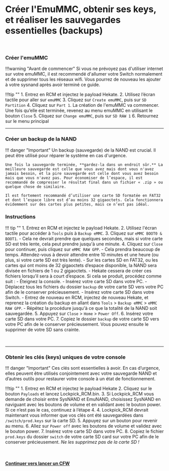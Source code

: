 # Créer l'EmuMMC, obtenir ses keys, et réaliser les sauvegardes essentielles (backups)

&nbsp;

### Créer l'emuMMC

!!!warning "Avant de commencer"
    Si vous ne prévoyez pas d'utiliser internet sur votre emuMMC, il est recommendé d'allumer votre Switch normalement et de supprimer tous les réseaux wifi. Vous pourrez de nouveau les ajouter à votre sysnand après avoir terminé ce guide.

!!!tip ""
    1. Entrez en RCM et injectez le payload Hekate.
    2. Utilisez l’écran tactile pour aller sur `emuMMC`
    3. Cliquez sur `Create emuMMC`, puis sur `SD Partition`
    4. Cliquez sur `Part 1`. La création de l'emuMMC va commencer. Une fois qu’elle est terminée, revenez au menu emuMMC en utilisant le bouton `Close`
    5. Cliquez sur `Change emuMMC`, puis sur `SD RAW 1`
    6. Retournez sur le menu principal

-----

### Créer un backup de la NAND


!!! danger "Important"
    Un backup (sauvegarde) de la NAND est crucial. Il peut être utilisé pour réparer le système en cas d'urgence.

	Une fois la sauvegarde terminée, **gardez-la dans un endroit sûr.** La meilleure sauvegarde est celle que vous avez mais dont vous n'avez jamais besoin, et la pire sauvegarde est celle dont vous avez besoin mais que vous n'avez pas. Pour économiser de l’espace, il est recommandé de compresser le résultat final dans un fichier « .zip » ou quelque chose de similaire.

	Il est fortement recommandé d’utiliser une carte SD formatée en FAT32 et dont l’espace libre est d’au moins 32 gigaoctets. Cela fonctionnera évidemment sur des cartes plus petites, mais ce n’est pas idéal.

### Instructions

!!! tip ""
    1. Entrez en RCM et injectez le payload Hekate.
    2. Utilisez l'écran tactile pour accéder à `Tools` puis à `Backup eMMC`.
    3. Cliquez sur `eMMC BOOT0 & BOOT1`.
       - Cela ne devrait prendre que quelques secondes, mais si votre carte SD est très lente, cela peut prendre jusqu'à une minute.
    4. Cliquez sur `Close` pour continuer, puis cliquez sur `eMMC RAW GPP`.
       - Cela prendra beaucoup de temps. Attendez-vous à devoir attendre entre 10 minutes et une heure (ou plus, si votre carte SD est très lente).
       - Sur les cartes SD en FAT32, ou les cartes qui ont moins de 32 gigaoctets d’espace disponible, la NAND sera divisée en fichiers de 1 ou 2 gigaoctets.
          - Hekate cessera de créer ces fichiers lorsqu’il sera à court d’espace. Si cela se produit, procédez comme suit :
          - Éteignez la console.
          - Insérez votre carte SD dans votre PC.
          - Déplacez tous les fichiers du dossier `backup` de votre carte SD vers votre PC afin de le conserver précieusement.
          - Insérez votre carte SD dans votre Switch.
          - Entrez de nouveau en RCM, injectez de nouveau Hekate, et reprenez la création du backup en allant dans `Tools` > `Backup eMMC` > `eMMC RAW GPP`.
          - Répétez la procédure jusqu'à ce que la totalité de la NAND soit sauvegardée.
    5. Appuyez sur `Close` > `Home` > `Power Off`.
    6. Insérez votre carte SD dans votre PC.
    7. Copiez le dossier `backup` de votre carte SD vers votre PC afin de le conserver précieusement. Vous pouvez ensuite le supprimer de votre SD sans crainte.

&nbsp;

-----

### Obtenir les clés (keys) uniques de votre console

!!! danger "Important"
    Ces clés sont essentielles à avoir. En cas d’urgence, elles peuvent être utilisés conjointement avec votre sauvegarde NAND et d’autres outils pour restaurer votre console à un état de fonctionnement.
    
!!!tip ""
    1. Entrez en RCM et injectez le payload Hekate
    2. Cliquez sur le bouton `Payloads` et lancez Lockpick_RCM.bin.
    3. Si Lockpick_RCM vous demande de choisir entre SysNAND et EmuNAND, choisissez SysNAND en naviguant avec les boutons de volume et en validant avec le bouton power. Si ce n’est pas le cas, continuez à l’étape 4.
    4. Lockpick_RCM devrait maintenant vous informer que vos clés ont été sauvegardées dans `/switch/prod.keys` sur la carte SD.
    5. Appuyez sur un bouton pour revenir au menu.
    6. Allez sur `Power off` avec les boutons de volume et validez avec le bouton power.
    7. Insérez votre carte SD dans votre PC.
    8. Copiez le fichier `prod.keys` du dossier `switch` de votre carte SD card sur votre PC afin de le conserver précieusement. *Ne les supprimez pas de la carte SD !*

&nbsp;

#### [Continuer vers lancer un CFW <i class="fa fa-arrow-circle-right fa-lg"></i>](launching_cfw_fr.md)

